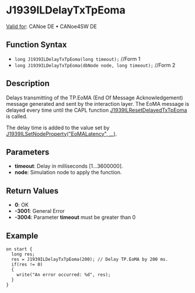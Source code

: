 # J1939ILDelayTxTpEoma

[Valid for](../../../../Shared/FeatureAvailability.md): CANoe DE • CANoe4SW DE

## Function Syntax

- `long J1939ILDelayTxTpEoma(long timeout);` //Form 1
- `long J1939ILDelayTxTpEoma(dbNode node, long timeout);` //Form 2

## Description

Delays transmitting of the TP.EoMA (End Of Message Acknowledgement) message generated and sent by the interaction layer. The EoMA message is delayed every time until the CAPL function [J1939ILResetDelayedTxTpEoma](CAPLfunctionJ1939ILResetDelayedTxTpEoma.md) is called.

The delay time is added to the value set by [J1939ILSetNodeProperty("EoMALatency", …)](CAPLfunctionJ1939ILSetNodeProperty.md).

## Parameters

- **timeout**: Delay in milliseconds [1…3600000].
- **node**: Simulation node to apply the function.

## Return Values

- **0**: OK
- **-3001**: General Error
- **-3004**: Parameter **timeout** must be greater than 0

## Example

```plaintext
on start {
  long res;
  res = J1939ILDelayTxTpEoma(200); // Delay TP.EoMA by 200 ms.
  if(res != 0)
  {
    write("An error occurred: %d", res);
  }
}
```
